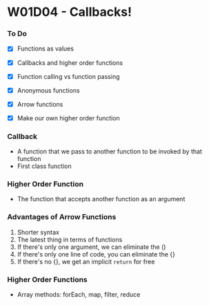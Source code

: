 # W01D04 - Callbacks!

### To Do
- [x] Functions as values
- [x] Callbacks and higher order functions
- [x] Function calling vs function passing
- [x] Anonymous functions
- [x] Arrow functions
- [x] Make our own higher order function


### Callback
* A function that we pass to another function to be invoked by that function
* First class function

### Higher Order Function
* The function that accepts another function as an argument

### Advantages of Arrow Functions
1. Shorter syntax
2. The latest thing in terms of functions
3. If there's only one argument, we can eliminate the ()
4. If there's only one line of code, you can eliminate the {}
5. If there's no {}, we get an implicit `return` for free

### Higher Order Functions
* Array methods: forEach, map, filter, reduce
